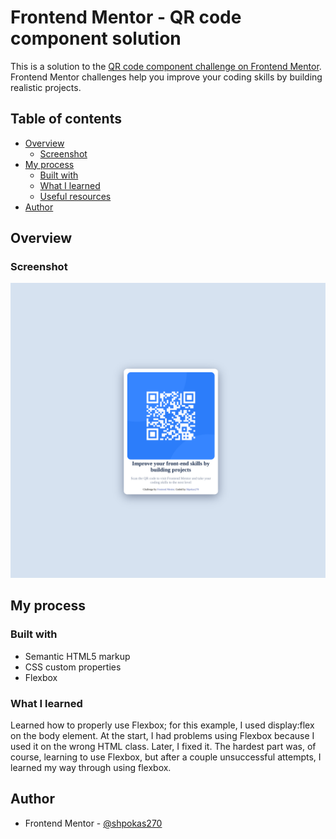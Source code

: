 # Frontend Mentor - QR code component solution

This is a solution to the [QR code component challenge on Frontend Mentor](https://www.frontendmentor.io/challenges/qr-code-component-iux_sIO_H). Frontend Mentor challenges help you improve your coding skills by building realistic projects.

## Table of contents

- [Overview](#overview)
  - [Screenshot](#screenshot)
- [My process](#my-process)
  - [Built with](#built-with)
  - [What I learned](#what-i-learned)
  - [Useful resources](#useful-resources)
- [Author](#author)

## Overview

### Screenshot

![](./images/screenshot.png)

## My process

### Built with

- Semantic HTML5 markup
- CSS custom properties
- Flexbox

### What I learned

Learned how to properly use Flexbox; for this example, I used display:flex on the body element. At the start, I had problems using Flexbox because I used it on the wrong HTML class. Later, I fixed it. The hardest part was, of course, learning to use Flexbox, but after a couple unsuccessful attempts, I learned my way through using flexbox.

## Author

- Frontend Mentor - [@shpokas270](https://www.frontendmentor.io/profile/shpokas270)
